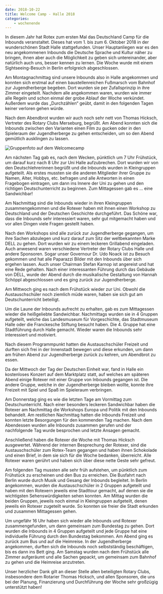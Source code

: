 ```yaml
---
date: 2018-10-22
title: Welcome Camp - Halle 2018
categories:
    - wochenende
---
```

In diesem Jahr hat Rotex zum ersten Mal das Deutschland Camp für die Inbounds veranstaltet. Dieses hat vom 1. bis zum 6.
Oktober 2018 in der wunderschönen Stadt Halle stattgefunden. Unser Hauptanliegen war es den neu angekommenen Inbounds
die Deutsche Sprache und Kultur näher zu bringen, ihnen aber auch die Möglichkeit zu geben sich untereinander, aber
natürlich auch uns, besser kennen zu lernen. Die Woche wurde mit einem Sightseeing-Besuch in Berlin erfolgreich
abgeschlossen.

Am Montagnachmittag sind unsere Inbounds also in Halle angekommen und konnten sich erstmal auf einen baustellenreichen
Fußmarsch vom Bahnhof zur Jugendherberge begeben. Dort wurden sie per Zufallsprinzip in ihre Zimmer eingeteilt. Nachdem
alle angekommen waren, wurden wie immer alle Regeln und schon einmal der grobe Ablauf der Woche verkündet. Außerdem
wurde das „Durchzählen“ geübt, damit in den folgenden Tagen keiner verloren gehen würde.

Nach dem Abendbrot wurden wir auch noch sehr nett von Thomas Hicksch, Vertreter des Rotary Clubs Merseburg, begrüßt. Am
Abend konnten sich die Inbounds zwischen den Varianten einen Film zu gucken oder in den Spieleraum der Jugendherberge zu
gehen entscheiden, um so den Abend gemütlich ausklingen zu lassen.

![Gruppenfoto auf dem Welcomecamp](/img/2018-halle.jpg)

Am nächsten Tag gab es, nach dem Wecken, pünktlich um 7 Uhr Frühstück, um darauf kurz nach 8 Uhr zur Uni Halle
aufzubrechen. Dort wurden wir von den Deutschlehrerinnen begrüßt und die Inbounds wurden in Kleingruppen aufgeteilt. Als
erstes mussten sie die anderen Mitglieder ihrer Gruppe zu Namen, Alter, Hobbys, etc. befragen und alle Antworten in
einen Fragebogen eintragen, um dann ins Innere der Uni zu gehen und den richtigen Deutschunterricht zu beginnen. Zum
Mittagessen gab es … eine Sandwichbar!

Am Nachmittag sind die Inbounds wieder in ihren Kleingruppen zusammengekommen und die Rotexer haben mit ihnen einen
Workshop zu Deutschland und der Deutschen Geschichte durchgeführt. Das Schöne war, dass die Inbounds sehr interessiert
waren, sehr gut mitgemacht haben und vor allen Dingen viele Fragen gestellt haben.

Nach den Workshops sind alle zurück zur Jugendherberge gegangen, um ihre Sachen abzulegen und kurz darauf zum Sitz der
weltbekannten Marke DELL zu gehen. Dort wurden wir zu einem leckeren Grillabend eingeladen. Auch anwesend waren
verschiedene Vertreter der Rotary Clubs Halle und andere Sponsoren. Sogar unser Governour Dr. Udo Noack ist zu Besuch
gekommen und hat alle Paparazzi Bilder mit den Inbounds über sich ergehen lassen. Auch unser Chairman Stefan Karnop ist
angereist und hat eine Rede gehalten. Nach einer interessanten Führung durch das Gebäude von DELL, wurde der Abend durch
die musikalische Gestaltung von Hannah Schöppl abgeschlossen und es ging zurück zur Jugendherberge.

Am Mittwoch ging es nach dem Frühstück wieder zur Uni. Obwohl die Austauschschüler noch ziemlich müde waren, haben sie
sich gut am Deutschunterricht beteiligt.

Um die Laune der Inbounds aufrecht zu erhalten, gab es zum Mittagessen wieder die heißgeliebte Sandwichbar. Nachmittags
wurden sie in 4 Gruppen aufgeteilt, welche das Landesmuseum für Vorgeschichte, das Stadtmuseum Halle oder die
Franckesche Stiftung besucht haben. Die 4. Gruppe hat eine Stadtführung durch Halle gemacht. Wieder waren die Inbounds
sehr interessiert und motiviert.

Nach diesem Programmpunkt hatten die Austauschschüler Freizeit und durften sich frei in der Innenstadt bewegen und diese
erkunden, um dann am frühen Abend zur Jugendherberge zurück zu kehren, um Abendbrot zu essen.

Da der Mittwoch der Tag der Deutschen Einheit war, fand in Halle ein kostenloses Konzert auf dem Marktplatz statt, auf
welches am späteren Abend einige Rotexer mit einer Gruppe von Inbounds gegangen ist. Die andere Gruppe, welche in der
Jugendherberge bleiben wollte, konnte ihre Freizeit mit Spiel und Spaß im Spieleraum verbringen.

Am Donnerstag ging es wie die letzten Tage am Vormittag zum Deutschunterricht. Nach einer besonders leckeren Sandwichbar
haben die Rotexer am Nachmittag die Workshops Europa und Politik mit den Inbounds behandelt. Am restlichen Nachmittag
hatten die Inbounds Freizeit und konnten letzte Besorgungen für den kommenden Tag machen. Nach dem Abendessen wurden
alle Inbounds zusammen gerufen und der nachfolgende Tag wurde besprochen und letzte Ansagen gemacht.

Anschließend haben die Rotexer die Woche mit Thomas Hicksch ausgewertet. Während der internen Besprechung der Rotexer,
sind die Austauschschüler zum Rotex-Team gegangen und haben ihnen Schokolade und einen Brief, in dem sie sich für die
Woche bedanken, überreicht. Alle Rotexer waren gerührt und haben sich über diese nette Geste sehr gefreut.

Am folgenden Tag mussten alle sehr früh aufstehen, um pünktlich zum Frühstück zu erscheinen und den Bus zu erreichen.
Die Busfahrt nach Berlin wurde durch Musik und Gesang der Inbounds begleitet. In Berlin angekommen, wurden die
Austauschschüler in 2 Gruppen aufgeteilt und haben mit den Rotexern jeweils eine Stadttour gemacht, auf denen sie die
wichtigsten Sehenswürdigkeiten sehen konnten. Am Mittag wurden die beiden Gruppen, jeweils noch einmal in Kleingruppen
aufgeteilt, denen jeweils ein Rotexer zugeteilt wurde. So konnten sie freier die Stadt erkunden und zusammen Mittagessen
gehen.

Um ungefähr 16 Uhr haben sich wieder alle Inbounds und Rotexer zusammengefunden, um dann gemeinsam zum Bundestag zu
gehen. Dort wurden die Inbounds in 4 Gruppen aufgeteilt und jede Gruppe hat eine individuelle Führung durch den
Bundestag bekommen. Am Abend ging es zurück zum Bus und auf die Heimreise. In der Jugendherberge angekommen, durften
sich die Inbounds noch selbstständig beschäftigen, bis es dann ins Bett ging. Am Samstag wurden nach dem Frühstück alle
Zimmer aufgeräumt und alle Sachen gepackt, um gemeinsam zum Bahnhof zu gehen und die Heimreise anzutreten.

Unser herzlicher Dank gilt an dieser Stelle allen beteiligten Rotary Clubs, insbesondere dem Rotarier Thomas Hicksch,
und allen Sponsoren, die uns bei der Planung, Finanzierung und Durchführung der Woche sehr großzügig unterstützt haben!